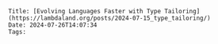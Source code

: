     Title: [Evolving Languages Faster with Type Tailoring](https://lambdaland.org/posts/2024-07-15_type_tailoring/)
    Date: 2024-07-26T14:07:34
    Tags:


